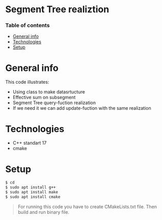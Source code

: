 # Segment Tree realiztion

### Table of contents
* [General info](#general-info)
* [Technologies](#technologies)
* [Setup](#setup)

# General info
This code illustrates:
- Using class to make datasrtucture
- Effective sum on subsegment 
- Segment Tree query-fuction realization
- If we need it we can add update-fuction with the same realization

# Technologies
- C++ standart 17
- cmake

# Setup
```sh
$ cd 
$ sudo apt install g++
$ sudo apt install make
$ sudo apt install cmake
```

> For running this code you have to create CMakeLists.txt file.
> Then build and run binary file.
